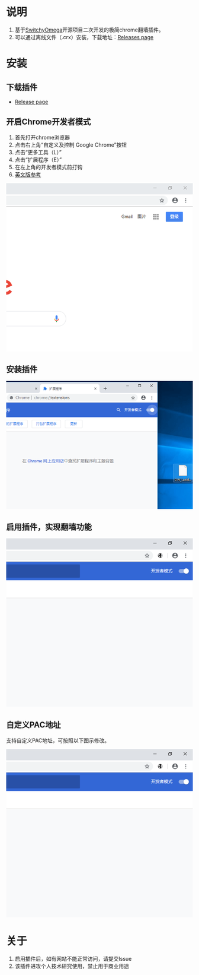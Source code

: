 # 说明

1. 基于[SwitchyOmega](https://github.com/FelisCatus/SwitchyOmega)开源项目二次开发的极简chrome翻墙插件。
2. 可以通过离线文件（.crx）安装，下载地址：[Releases page](https://github.com/digitwonder/dw_ladder/releases/tag/0.0.1)

# 安装
## 下载插件
* [Release page](https://github.com/digitwonder/dw_ladder/releases)

## 开启Chrome开发者模式
1. 首先打开chrome浏览器
2. 点击右上角“自定义及控制 Google Chrome”按钮
3. 点击“更多工具（L）”
4. 点击“扩展程序（E）”
5. 在左上角的开发者模式前打钩
6. [英文版参考](https://www.laptopmag.com/articles/enable-chrome-os-developer-mode-try-new-features)

![开启Chrome开发者模式](https://github.com/digitwonder/dw_ladder/blob/master/img/Tutorial/step1.gif)

## 安装插件
![安装插件](https://github.com/digitwonder/dw_ladder/blob/master/img/Tutorial/step2.gif)

## 启用插件，实现翻墙功能
![启用插件](https://github.com/digitwonder/dw_ladder/blob/master/img/Tutorial/step3.gif)

## 自定义PAC地址
支持自定义PAC地址，可按照以下图示修改。

![自定义PAC地址](https://github.com/digitwonder/dw_ladder/blob/master/img/Tutorial/step4.gif)

# 关于
1. 启用插件后，如有网站不能正常访问，请提交Issue
2. 该插件进攻个人技术研究使用，禁止用于商业用途

